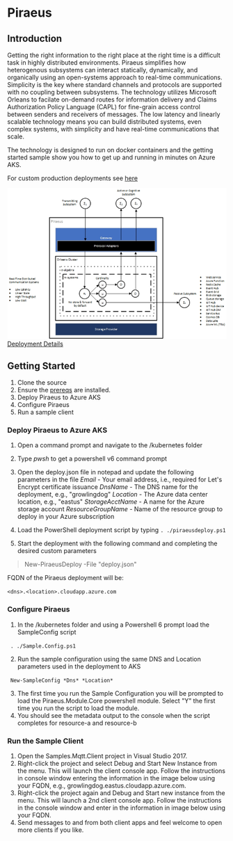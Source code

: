 
# Piraeus
## Introduction
Getting the right information to the right place at the right time is a difficult task in highly distributed environments.  Piraeus simplifies how heterogenous subsystems can interact statically, dynamically, and organically using an open-systems approach to real-time communications. Simplicity is the key where standard channels and protocols are supported with no coupling between subsystems.  The technology utilizes Microsoft Orleans to facilate on-demand routes for information delivery and Claims Authorization Policy Language (CAPL) for fine-grain access control between senders and receivers of messages.  The low latency and linearly scalable technology means you can build distributed systems, even complex systems, with simplicity and have real-time communications that scale.

The technology is designed to run on docker containers and the getting started sample show you how to get up and running in minutes on Azure AKS.

For custom production deployments see [here](/docs/deployconfig.md)

![Architecture](/docs/arch.jpg)
[Deployment Details](/docs/deploydetail.md)
## Getting Started

 1. Clone the source
 2. Ensure the [prereqs](/docs/prereqs.md) are installed. 
 3. Deploy Piraeus to Azure AKS
 4. Configure Piraeus
 5. Run a sample client
 
 ### Deploy Piraeus to Azure AKS
 
 1. Open a command prompt and navigate to the /kubernetes folder 
 2. Type *pwsh* to get a powershell v6 command prompt 
 3. Open the deploy.json file in notepad and update the following parameters in the file
 *Email* - Your email address, i.e., required for Let's Encrypt certificate issuance
*DnsName* - The DNS name for the deployment, e.g., "growlingdog"
*Location* - The Azure data center location, e.g., "eastus"
*StorageAcctName* - A name for the Azure storage account
*ResourceGroupName* - Name of the resource group to deploy in your Azure subscription

4.  Load the PowerShell deployment script by typing
 ```. ./piraeusdeploy.ps1 ``` 
 5. Start the deployment with the following command and completing the desired custom parameters
> New-PiraeusDeploy -File "deploy.json"
> 

FQDN of the Piraeus deployment will be:

```<dns>.<location>.cloudapp.azure.com```

### Configure Piraeus

 1. In the /kubernetes folder and using a Powershell 6 prompt load the SampleConfig script
 
 ``` . ./Sample.Config.ps1```
 
 2. Run the sample configuration using the same DNS and Location parameters used in the deployment to AKS
 
 ``` New-SampleConfig *Dns* *Location*```
 
 3. The first time you run the Sample Configuration you will be prompted to load the Piraeus.Module.Core powershell module.  Select "Y" the first time you run the script to load the module.
 4. You should see the metadata output to the console when the script completes for resource-a and resource-b

### Run the Sample Client

 1. Open the Samples.Mqtt.Client project in Visual Studio 2017. 
 2. Right-click the project and select Debug and Start New Instance from the menu.  This will launch the client console app.  Follow the instructions in console window entering the information in the image below using your FQDN, e.g., growlingdog.eastus.cloudapp.azure.com.
 3. Right-click the project again and Debug and Start new instance from the menu.  This will launch a 2nd client console app.  Follow the instructions in the console window and enter in the information in image below using your FQDN.
 4. Send messages to and from both client apps and feel welcome to open more clients if you like.

